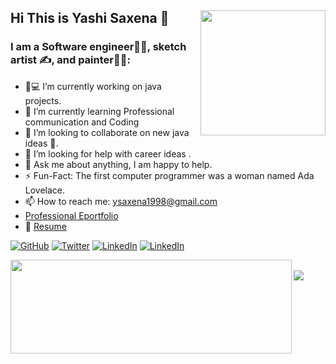 ## Hi This is Yashi Saxena 👋<img align="right" width="200" height="200" bg_color=ffffff src=https://user-images.githubusercontent.com/53362962/90226721-0a8d0800-de31-11ea-8fe6-bbce5ae74a3c.gif> 

### I am a Software engineer👩‍💻, sketch artist ✍️, and painter👩‍🎨:
- 👧💻 I’m currently working on java projects.
- 🌱 I’m currently learning Professional communication and Coding 
- 👯 I’m looking to collaborate on new java ideas 🤝.
- 🤔 I’m looking for help with career ideas .
- 💬 Ask me about anything, I am happy to help.
- ⚡️ Fun-Fact: The first computer programmer was a woman named Ada Lovelace. 
- 📫 How to reach me: ysaxena1998@gmail.com
- [Professional Eportfolio](https://yashisaxena1509.wixsite.com/prosite)
- 📝 [Resume](https://drive.google.com/file/d/1v_9jpWAiL6ua4yc1T4FpWQqraXj0L31q/view?usp=drivesdk)

<p align="left">
	<a href="https://github.com/Yashi09Saxena"><img src="https://img.shields.io/github/followers/Yashi09Saxena.svg?label=GitHub&style=social" alt="GitHub"></a>
	<a href="https://twitter/YashiSaxena11"><img src="https://img.shields.io/twitter/follow/YashiSaxena11?label=Twitter&style=social" alt="Twitter"></a> 
	<a href="https://www.linkedin.com/in/yashisaxena"><img src="https://img.shields.io/badge/LinkedIn--blueviolet.svg?style=social&logo=linkedin" alt="LinkedIn"></a>
	<a href="https://www.instagram.com/_yashisaxena"><img src="https://img.shields.io/badge/Instagram--blueviolet.svg?style=social&logo=Instagram" alt="LinkedIn"></a>                                                                                       
</p>
<img align="left" width="450" height="150" bg_color=ffffff src=https://user-images.githubusercontent.com/53362962/90227923-01049f80-de33-11ea-8c5b-dfa3f659b78c.gif>
<br>
<img align="center" src="https://github-readme-stats.vercel.app/api?username=Yashi09Saxena&&show_icons=true&title_color=7fdc84&icon_color=e9837c&text_color=daf7dc&bg_color=2d5986">
</br>
<!--
**Yashi09Saxena/Yashi09Saxena** is a ✨ _special_ ✨ repository because its `README.md` (this file) appears on your GitHub profile.


